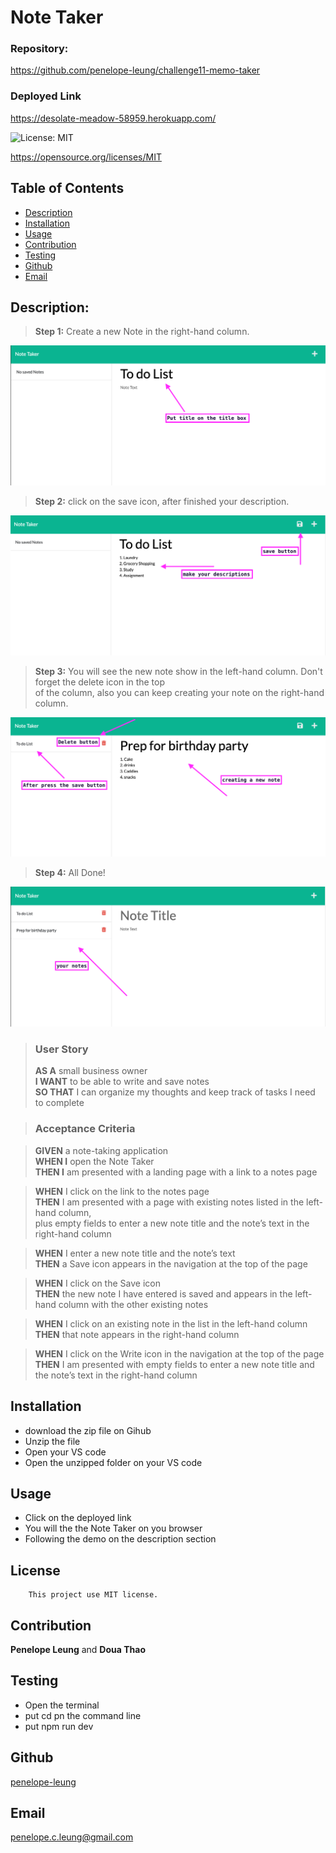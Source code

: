 # Note Taker

### Repository: 
https://github.com/penelope-leung/challenge11-memo-taker

### Deployed Link
https://desolate-meadow-58959.herokuapp.com/

 ![License: MIT](https://img.shields.io/badge/License-MIT-yellow.svg)
 
https://opensource.org/licenses/MIT

  ## Table of Contents 
  - [Description](#description)
  - [Installation](#installation)
  - [Usage](#usage)
  - [Contribution](#contribution)
  - [Testing](#testing)
  - [Github](#github)
  - [Email](#email)

  ## Description:
  >__Step 1:__ Create a new Note in the right-hand column.

  ![ScreenShot1](https://github.com/penelope-leung/challenge11-memo-taker/blob/main/public/assets/img/2022-10-26-1.png)

  >__Step 2:__ click on the save icon, after finished your description.

  ![ScreenShot1](https://github.com/penelope-leung/challenge11-memo-taker/blob/main/public/assets/img/2022-10-26-2.png)

  >__Step 3:__ You will see the new note show in the left-hand column. Don't forget the delete icon in the top<br>of the column, also you can keep creating your note on the right-hand column.

  ![ScreenShot1](https://github.com/penelope-leung/challenge11-memo-taker/blob/main/public/assets/img/2022-10-26-3.png)

  >__Step 4:__ All Done!

  ![ScreenShot1](https://github.com/penelope-leung/challenge11-memo-taker/blob/main/public/assets/img/2022-10-26-4.png)



>### User Story<br>
>__AS A__ small business owner<br>
>__I WANT__ to be able to write and save notes<br>
>__SO THAT__ I can organize my thoughts and keep track of tasks I need to complete<br>

>### Acceptance Criteria<br>

>__GIVEN__ a note-taking application<br>
>__WHEN I__ open the Note Taker<br>
>__THEN I__ am presented with a landing page with a link to a notes page<br>

>__WHEN__ I click on the link to the notes page<br>
>__THEN__ I am presented with a page with existing notes listed in the left-hand column,<br> plus empty fields to enter a new note title and the note’s text in the right-hand column<br>

>__WHEN__ I enter a new note title and the note’s text<br>
>__THEN__ a Save icon appears in the navigation at the top of the page<br>

>__WHEN__ I click on the Save icon<br>
>__THEN__ the new note I have entered is saved and appears in the left-hand column with the other existing notes<br>

>__WHEN__ I click on an existing note in the list in the left-hand column<br>
>__THEN__ that note appears in the right-hand column<br>

>__WHEN__ I click on the Write icon in the navigation at the top of the page<br>
>__THEN__ I am presented with empty fields to enter a new note title and the note’s text in the right-hand column<br>


  ## Installation
  
  - download the zip file on Gihub
  - Unzip the file
  - Open your VS code
  - Open the unzipped folder on your VS code
  

  ## Usage
  
  - Click on the deployed link
  - You will the the Note Taker on you browser
  - Following the demo on the description section

  
  ## License
        This project use MIT license.
      

  ## Contribution
   __Penelope Leung__ and __Doua Thao__

  ## Testing
  - Open the terminal 
  - put cd pn the command line
  - put npm run dev

  ## Github
  [penelope-leung](https://github.com/penelope-leung)

  ## Email
  penelope.c.leung@gmail.com
